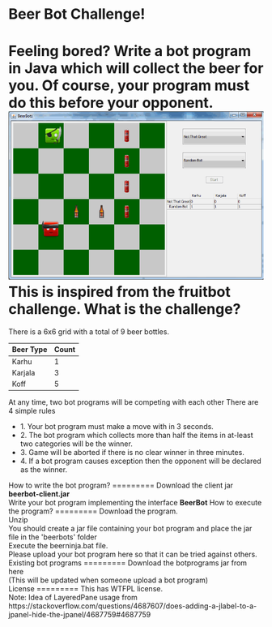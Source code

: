 Beer Bot Challenge!
=========
Feeling bored? Write a bot program in Java which will collect the beer for you.
Of course, your program must do this before your opponent.
![alt tag](https://github.com/RatheeshRavindran/BeerNinja/blob/master/images/demo.gif)
This is inspired from the fruitbot challenge.
What is the challenge?
=========
There is a 6x6 grid with a total of 9 beer bottles.

| Beer Type  | Count |
| ------------- | ------------- |
| Karhu  | 1  |
| Karjala  | 3  |
| Koff  | 5  |

At any time, two bot programs will be competing with each other
There are 4 simple rules
<ul>
<li>1. Your bot program must make a move with in 3 seconds.</li>
<li>2. The bot program which collects more than half the items in at-least two categories will be the winner.</li>
<li>3. Game will be aborted if there is no clear winner in three minutes.</li>
<li>4. If a bot program causes exception then the opponent will be declared as the winner.</li>  
</ul>
How to write the bot program?
=========
Download the client jar <b>beerbot-client.jar</b><br>
Write your bot program implementing the interface <b>BeerBot</b>
How to execute the program?
=========
Download the program.<br>
Unzip<br>
You should create a jar file containing your bot program and place the jar file in the 'beerbots' folder<br>
Execute the beerninja.bat file.<br>
Please upload your bot program here so that it can be tried against others.<br>
Existing bot programs
=========
Download the botprograms jar from here<br>
(This will be updated when someone upload a bot program)<br>
License
=========
This has WTFPL license.<br>
Note:
Idea of LayeredPane usage from https://stackoverflow.com/questions/4687607/does-adding-a-jlabel-to-a-jpanel-hide-the-jpanel/4687759#4687759
